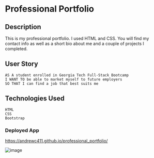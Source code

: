 # Professional Portfolio

## Description
This is my professional portfolio. I used HTML and CSS. You will find my contact info as well as a short bio about me and a couple of projects I completed.

## User Story
```
AS A student enrolled in Georgia Tech Full-Stack Bootcamp
I WANT TO be able to market myself to future employers
SO THAT I can find a job that best suits me
```

## Technologies Used
```
HTML
CSS
Bootstrap
```

### Deployed App
https://andrewc411.github.io/professional_portfolio/

![image](https://user-images.githubusercontent.com/88997322/138110175-2ee9e195-3d67-49fb-888e-c41363c1aa2c.png)

